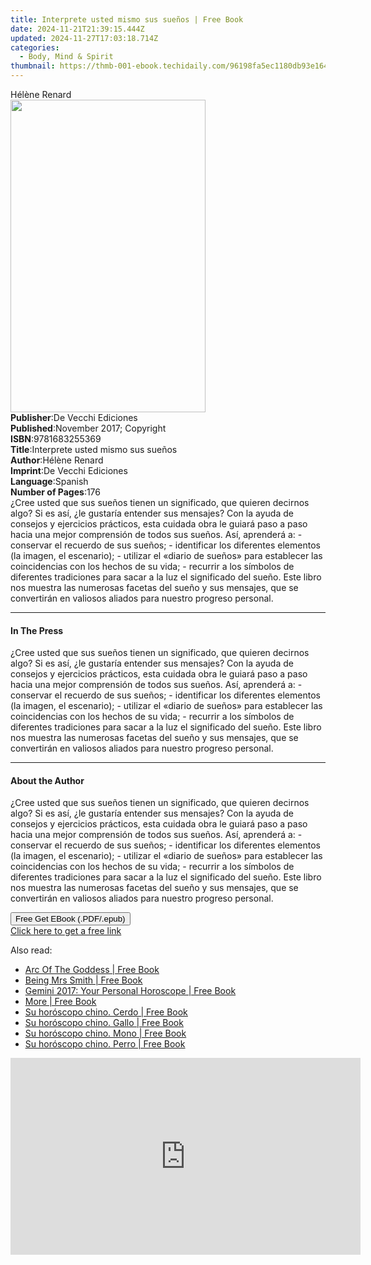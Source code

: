 ```yaml
---
title: Interprete usted mismo sus sueños | Free Book
date: 2024-11-21T21:39:15.444Z
updated: 2024-11-27T17:03:18.714Z
categories:
  - Body, Mind & Spirit
thumbnail: https://thmb-001-ebook.techidaily.com/96198fa5ec1180db93e1645fa9a45af80250d430c01ae0b27667b1c53fb6797f.jpg
---
```

<main id="book-container">
  <div class="flex flex-col">
    <div class="book-brief flex-1 py-6 px-4 sm:p-6 md:py-10 md:px-8">
      <!-- brief-->
      <div class="book-brief-main">Hélène Renard</div>
    </div>
    <div
      class="book-meta-info flex-1 grid gap-4 col-start-1 col-end-3 row-start-1 sm:mb-6 sm:grid-cols-4 lg:gap-6 lg:col-start-2 lg:row-end-6 lg:row-span-6 lg:mb-0"
    >
      <div
        class="book-meta-info-left place-content-center mt-4 p-4 text-sm leading-6 col-start-2 col-span-2 dark:text-slate-400"
      >
        <img
          class="w-full h-500 object-cover rounded-lg sm:h-255 sm:col-span-2 lg:col-span-full"
          src="https://img-001-ebook.techidaily.com/c2b5fbcb085455a1d923266f5ced69d8dd883609ac5d7780a49e5b1fa8e8cb40.jpg"
          alt=""
          width="312"
          height="500"
        />
      </div>
      <div
        class="book-meta-info-right mt-2 col-start-1 row-start-2 col-span-3 self-center"
      >
        <!-- meta data  -->
        <div class="flex flex-col px-4 md:px-8">
          <div class="flex-1">
            <strong>Publisher</strong>:<span class="px-2"
              >De Vecchi Ediciones</span
            >
          </div>
          <div class="flex-1">
            <strong>Published</strong>:<span class="px-2"
              >November 2017; Copyright</span
            >
          </div>
          <div class="flex-1">
            <strong>ISBN</strong>:<span class="px-2">9781683255369</span>
          </div>
          <div class="flex-1">
            <strong>Title</strong>:<span class="px-2"
              >Interprete usted mismo sus sueños</span
            >
          </div>
          <div class="flex-1">
            <strong>Author</strong>:<span class="px-2">Hélène Renard</span>
          </div>
          <div class="flex-1">
            <strong>Imprint</strong>:<span class="px-2"
              >De Vecchi Ediciones</span
            >
          </div>
          <div class="flex-1">
            <strong>Language</strong>:<span class="px-2">Spanish</span>
          </div>
          <div class="flex-1">
            <strong>Number of Pages</strong>:<span class="px-2">176</span>
          </div>
        </div>
      </div>
    </div>
    <div class="book-description flex-1 py-6 px-4 sm:p-6 md:py-10 md:px-8">
      <div class="book-description-main">
        <div accordion-content="" id="description">
          ¿Cree usted que sus sueños tienen un significado, que quieren decirnos
          algo? Si es así, ¿le gustaría entender sus mensajes? Con la ayuda de
          consejos y ejercicios prácticos, esta cuidada obra le guiará paso a
          paso hacia una mejor comprensión de todos sus sueños. Así, aprenderá
          a: - conservar el recuerdo de sus sueños; - identificar los diferentes
          elementos (la imagen, el escenario); - utilizar el «diario de sueños»
          para establecer las coincidencias con los hechos de su vida; -
          recurrir a los símbolos de diferentes tradiciones para sacar a la luz
          el significado del sueño. Este libro nos muestra las numerosas facetas
          del sueño y sus mensajes, que se convertirán en valiosos aliados para
          nuestro progreso personal.
        </div>
      </div>
    </div>
    <div class="book-excerpts flex-1 py-6 px-4 sm:p-6 md:py-10 md:px-8">
      <!-- excerpts-->
      <div class="book-excerpts-main">
        <hr />
        <h4 class="placeholder placeholder-heading">
          <span>In The Press</span>
        </h4>
        <p>
          ¿Cree usted que sus sueños tienen un significado, que quieren decirnos
          algo? Si es así, ¿le gustaría entender sus mensajes? Con la ayuda de
          consejos y ejercicios prácticos, esta cuidada obra le guiará paso a
          paso hacia una mejor comprensión de todos sus sueños. Así, aprenderá
          a: - conservar el recuerdo de sus sueños; - identificar los diferentes
          elementos (la imagen, el escenario); - utilizar el «diario de sueños»
          para establecer las coincidencias con los hechos de su vida; -
          recurrir a los símbolos de diferentes tradiciones para sacar a la luz
          el significado del sueño. Este libro nos muestra las numerosas facetas
          del sueño y sus mensajes, que se convertirán en valiosos aliados para
          nuestro progreso personal.
        </p>
      </div>
    </div>
    <div class="book-about-author flex-1 py-6 px-4 sm:p-6 md:py-10 md:px-8">
      <!-- about author-->
      <div class="book-main-author-main">
        <hr />
        <h4 class="placeholder placeholder-heading">
          <span>About the Author</span>
        </h4>
        <p>
          ¿Cree usted que sus sueños tienen un significado, que quieren decirnos
          algo? Si es así, ¿le gustaría entender sus mensajes? Con la ayuda de
          consejos y ejercicios prácticos, esta cuidada obra le guiará paso a
          paso hacia una mejor comprensión de todos sus sueños. Así, aprenderá
          a: - conservar el recuerdo de sus sueños; - identificar los diferentes
          elementos (la imagen, el escenario); - utilizar el «diario de sueños»
          para establecer las coincidencias con los hechos de su vida; -
          recurrir a los símbolos de diferentes tradiciones para sacar a la luz
          el significado del sueño. Este libro nos muestra las numerosas facetas
          del sueño y sus mensajes, que se convertirán en valiosos aliados para
          nuestro progreso personal.
        </p>
      </div>
    </div>
    <div class="book-free-get flex-1 py-6 px-4 sm:p-6 md:py-10 md:px-8">
      <button
        id="btn-free-get"
        class="bg-blue-500 hover:bg-blue-700 text-white font-bold py-2 px-4 rounded"
      >
        Free Get EBook (.PDF/.epub)
      </button>
      <div id="countdown-display" class="px-2 text-lg mt-2"></div>
      <a
        id="free-link"
        class="hidden bg-blue-500 hover:bg-blue-700 text-white font-bold py-2 px-4 rounded"
        href="https://www.ebooks.com/en-us/book/95918135/interprete-usted-mismo-sus-sue-os/h-l-ne-renard/"
        target="_blank"
        >Click here to get a free link</a
      >
    </div>
    <script>
      let countdownTime = 0;
      let countdownInterval = null;
      document
        .getElementById('btn-free-get')
        .addEventListener('click', startCountdown);
      function startCountdown() {
        countdownTime = new Date().getTime() + 60000 * 3;
        countdownInterval = setInterval(updateCountdown, 1000);
        document.getElementById('btn-free-get').disabled = true;
        document
          .getElementById('btn-free-get')
          .classList.add('bg-gray-500', 'cursor-not-allowed');
      }
      function updateCountdown() {
        let currentTime = new Date().getTime();
        let timeLeft = countdownTime - currentTime;
        let secondsLeft = Math.floor(timeLeft / 1000);
        document.getElementById('countdown-display').innerHTML =
          `Remaining time: ${secondsLeft} seconds.`;
        if (secondsLeft <= 0) {
          clearInterval(countdownInterval);
          document.getElementById('btn-free-get').classList.add('hidden');
          document.getElementById('free-link').classList.remove('hidden');
          document.getElementById('countdown-display').innerHTML = '';
        }
      }
    </script>
  </div>
</main>

<ins class="adsbygoogle"
      style="display:block"
      data-ad-client="ca-pub-7571918770474297"
      data-ad-slot="8358498916"
      data-ad-format="auto"
      data-full-width-responsive="true"></ins>
    

<span class="atpl-alsoreadstyle">Also read:</span>
<div><ul>
<li><a href="https://novels-ebooks.techidaily.com/2596121-9781785353192-arc-of-the-goddess/"><u>Arc Of The Goddess | Free Book</u></a></li>
<li><a href="https://novels-ebooks.techidaily.com/2596124-9781785350894-being-mrs-smith/"><u>Being Mrs Smith | Free Book</u></a></li>
<li><a href="https://novels-ebooks.techidaily.com/2594030-9780008205300-gemini-2017-your-personal-horoscope/"><u>Gemini 2017: Your Personal Horoscope | Free Book</u></a></li>
<li><a href="https://novels-ebooks.techidaily.com/2596131-9781785352638-more/"><u>More | Free Book</u></a></li>
<li><a href="https://novels-ebooks.techidaily.com/2593910-9781785259968-su-horoscopo-chino-cerdo/"><u>Su horóscopo chino. Cerdo | Free Book</u></a></li>
<li><a href="https://novels-ebooks.techidaily.com/2593908-9781785259944-su-horoscopo-chino-gallo/"><u>Su horóscopo chino. Gallo | Free Book</u></a></li>
<li><a href="https://novels-ebooks.techidaily.com/2593907-9781785259937-su-horoscopo-chino-mono/"><u>Su horóscopo chino. Mono | Free Book</u></a></li>
<li><a href="https://novels-ebooks.techidaily.com/2593909-9781785259951-su-horoscopo-chino-perro/"><u>Su horóscopo chino. Perro | Free Book</u></a></li>
</ul></div>

<!-- affiliate ads begin -->
<iframe width="560" height="315" src="https://www.youtube.com/embed/Q_69vX9wnRE?si=FtLxkpRhPORqcMeE&autoplay=1" title="YouTube video player" frameborder="0" allow="accelerometer; autoplay; clipboard-write; encrypted-media; gyroscope; picture-in-picture; web-share" referrerpolicy="strict-origin-when-cross-origin" allowfullscreen></iframe>
<!-- affiliate ads end -->

